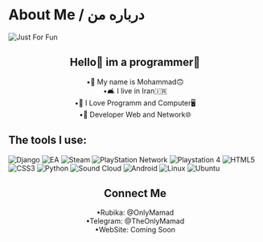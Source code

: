 #  About Me / درباره من


<img align="center" src="https://user-images.githubusercontent.com/121286220/228952124-4a51bfe9-2ac4-43b9-9ca3-76a1f2640437.svg" alt= "Just For Fun">

<h2 align="center" > Hello👋 im a programmer🦾 </h2>
<p align= "center">
•🌲 My name is Mohammad🙃<br>
•🛋️ I live in Iran🇮🇷<br>
•💯 I Love Programm and Computer🖥️<br>
•🤙 Developer Web and Network🌐<br>
</p>

<h2 align="left"> The tools I use: </h2>

![Django](https://img.shields.io/badge/django-%23092E20.svg?style=for-the-badge&logo=django&logoColor=white) ![EA](https://img.shields.io/badge/ea-%23000000.svg?style=for-the-badge&logo=ea&logoColor=white) ![Steam](https://img.shields.io/badge/steam-%23000000.svg?style=for-the-badge&logo=steam&logoColor=white) ![PlayStation Network](https://img.shields.io/badge/PSN-%230070D1.svg?style=for-the-badge&logo=Playstation&logoColor=white) ![Playstation 4](https://img.shields.io/badge/Playstation%204-003791?style=for-the-badge&logo=playstation-4&logoColor=white) ![HTML5](https://img.shields.io/badge/html5-%23E34F26.svg?style=for-the-badge&logo=html5&logoColor=white) ![CSS3](https://img.shields.io/badge/css3-%231572B6.svg?style=for-the-badge&logo=css3&logoColor=white) ![Python](https://img.shields.io/badge/python-3670A0?style=for-the-badge&logo=python&logoColor=ffdd54) ![Sound Cloud](https://img.shields.io/badge/sound%20cloud-FF5500?style=for-the-badge&logo=soundcloud&logoColor=white) ![Android](https://img.shields.io/badge/Android-3DDC84?style=for-the-badge&logo=android&logoColor=white) ![Linux](https://img.shields.io/badge/Linux-FCC624?style=for-the-badge&logo=linux&logoColor=black) ![Ubuntu](https://img.shields.io/badge/Ubuntu-E95420?style=for-the-badge&logo=ubuntu&logoColor=white) 

<h2 align="center"> Connect Me </h2>
<p align="center">
•Rubika: @OnlyMamad<br>
•Telegram: @TheOnlyMamad<br>
•WebSite: Coming Soon</p>
